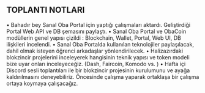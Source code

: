 ## TOPLANTI NOTLARI  
• Bahadır bey Sanal Oba Portal için yaptığı çalışmaları aktardı. Geliştirdiği Portal Web API ve DB şemasını paylaştı. 
• Sanal Oba Portal ve ObaCoin modüllerin genel yapısı çizildi : Blockchain, Wallet, Portal, Web UI, DB ilişkileri incelendi.
• Sanal Oba Portalda kullanılan teknolojiler paylaşılacak, dahil olmak isteyen öğrenci arkadaşlar yönlendirilecek. 
• Halizazırdaki blokzincir projelerini inceleyerek hangisinin teknik yapısı ve token modeli bize uyar onları inceleyeceğiz. (Dash, Faircoin, Komodo vs. )
• Hafta içi Discord sesli toplantıları ile bir blokzincir projesinin kurulumunu ve ayağa kaldırılmasını deneyebiliriz. Öncesinde çalışma yaparak ortaklaşa bir çalışma ortaya koymaya çalışacağız. 
